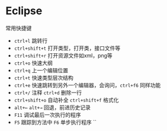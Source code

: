 Eclipse
=======
常用快捷键
+ ``ctrl+l`` 跳转行
+ ``ctrl+shift+t`` 打开类型，打开类，接口文件等
+ ``ctrl+shift+r`` 打开资源文件如xml，png等
+ ``ctrl+o`` 快速大纲
+ ``ctrl+q`` 上一个编辑位置
+ ``ctrl+t`` 快速类型层次结构
+ ``ctrl+e`` 快速跳转到另外一个编辑器，会询问，``ctrl+f6`` 同样功能
+ ``ctrl+/`` 注释 ``ctrl+d`` 删除一行
+ ``ctrl+shift+o`` 自动补全 ``ctrl+shift+f`` 格式化
+ ``alt+←`` ``alt+→`` 回退，前进历史记录
+ ``F11`` 调试最后一次执行的程序
+ ``F5`` 跟踪到方法中 ``F6`` 单步执行程序 ``